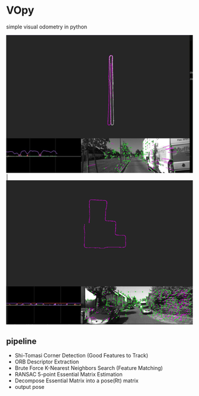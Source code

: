 # VOpy
simple visual odometry in python

![img](resources/output.jpg) | ![img](resources/img.png)


pipeline
---
 - Shi-Tomasi Corner Detection (Good Features to Track)
 - ORB Descriptor Extraction
 - Brute Force K-Nearest Neighbors Search (Feature Matching)
 - RANSAC 5-point Essential Matrix Estimation
 - Decompose Essential Matrix into a pose(Rt) matrix
 - output pose
